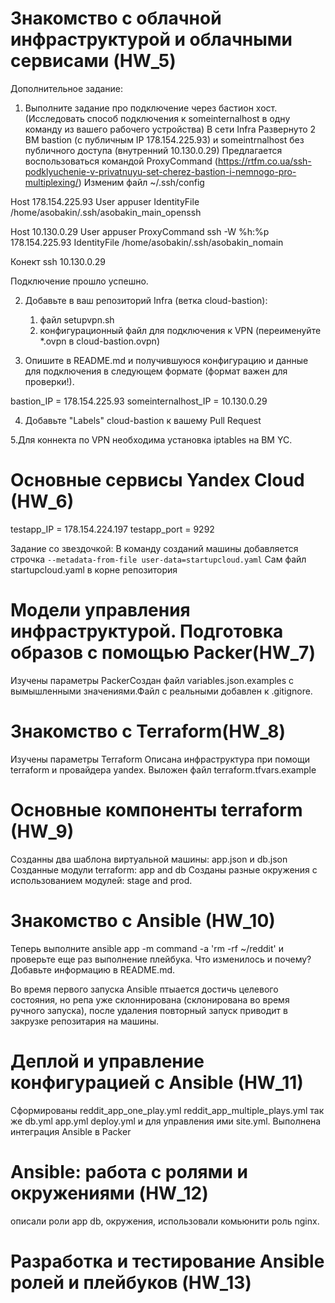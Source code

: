 # Знакомство с облачной инфраструктурой и облачными сервисами (HW_5)


Дополнительное задание:

1. Выполните задание про подключение через бастион хост.(Исследовать способ подключения к someinternalhost в одну
команду из вашего рабочего устройства)
В сети Infra Развернуто 2 ВМ bastion (c публичным IP 178.154.225.93) и  someintrnalhost без публичного доступа (внутренний 10.130.0.29)
Предлагается воспользоваться командой ProxyCommand (https://rtfm.co.ua/ssh-podklyuchenie-v-privatnuyu-set-cherez-bastion-i-nemnogo-pro-multiplexing/)
Изменим файл ~/.ssh/config

Host 178.154.225.93
    User appuser
    IdentityFile  /home/asobakin/.ssh/asobakin_main_openssh
   


Host 10.130.0.29
    User appuser
    ProxyCommand ssh -W %h:%p  178.154.225.93
    IdentityFile  /home/asobakin/.ssh/asobakin_nomain

Конект ssh 10.130.0.29

Подключение прошло успешно.

2. Добавьте в ваш репозиторий Infra (ветка cloud-bastion):

   1. файл setupvpn.sh
   2. конфигурационный файл для подключения к VPN (переименуйте *.ovpn в cloud-bastion.ovpn)

3. Опишите в README.md и получившуюся конфигурацию и данные для подключения в следующем формате (формат важен для проверки!).

bastion_IP = 178.154.225.93
someinternalhost_IP = 10.130.0.29


4. Добавьте "Labels" cloud-bastion к вашему Pull Request


5.Для коннекта по VPN необходима установка iptables на ВМ YC.

# Основные сервисы Yandex Cloud  (HW_6)
testapp_IP = 178.154.224.197
testapp_port = 9292

Задание со звездочкой:
В команду созданий машины добавляется строчка `--metadata-from-file user-data=startupcloud.yaml`
Сам файл startupcloud.yaml в корне репозитория


# Модели управления инфраструктурой. Подготовка образов с помощью Packer(HW_7)
Изучены параметры PackerСоздан файл variables.json.examples с вымышленными значениями.Файл с реальными добавлен к .gitignore.
 
 # Знакомство с Terraform(HW_8)
Изучены параметры Terraform
Описана инфраструктура при помощи terraform и провайдера yandex. Выложен файл terraform.tfvars.example

# Основные компоненты terraform (HW_9)
Созданны два шаблона виртуальной машины: app.json и db.json
Созданные модули terraform: app and db
Созданы разные окружения с использованием модулей: stage and prod.

# Знакомство с Ansible (HW_10)
Теперь выполните ansible app -m command -a 'rm -rf ~/reddit' и проверьте еще раз выполнение плейбука. Что изменилось и почему? Добавьте информацию в README.md.

Во время первого запуска Ansible птыается достичь целевого состояния, но репа уже склоннирована (склонирована во время ручного запуска), после удаления повторный запуск приводит в  закрузке репозитария на машины.
 
# Деплой и управление  конфигурацией с Ansible (HW_11)

Сформированы reddit_app_one_play.yml reddit_app_multiple_plays.yml так же  db.yml app.yml deploy.yml и для управления ими site.yml. Выполнена интеграция Ansible в Packer

# Ansible: работа с ролями и окружениями (HW_12)

описали роли app db, окружения, использовали комьюнити роль nginx.

# Разработка и тестирование Ansible ролей и плейбуков (HW_13)

